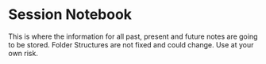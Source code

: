 # Session Notebook

This is where the information for all past, present and future notes are going to be stored.
Folder Structures are not fixed and could change.
Use at your own risk.